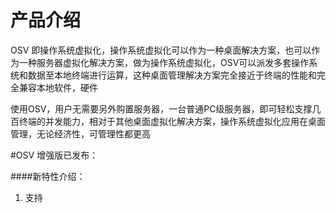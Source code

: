# 产品介绍

OSV 即操作系统虚拟化，操作系统虚拟化可以作为一种桌面解决方案，也可以作为一种服务器虚拟化解决方案，做为操作系统虚拟化，OSV可以派发多套操作系统和数据至本地终端进行运算，这种桌面管理解决方案完全接近于终端的性能和完全兼容本地软件，硬件

使用OSV，用户无需要另外购置服务器，一台普通PC级服务器，即可轻松支撑几百终端的并发能力，相对于其他桌面虚拟化解决方案，操作系统虚拟化应用在桌面管理，无论经济性，可管理性都更高

#OSV 增强版已发布：


####新特性介绍：


1. 支持